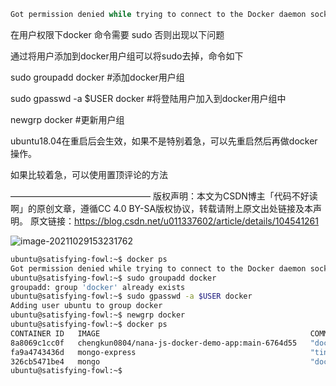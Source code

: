 

```c
Got permission denied while trying to connect to the Docker daemon socket at unix:///var/run/docker.sock: Get "http://%2Fvar%2Frun%2Fdocker.sock/v1.24/containers/json": dial unix /var/run/docker.sock: connect: permission denied
```



在用户权限下docker 命令需要 sudo 否则出现以下问题



通过将用户添加到docker用户组可以将sudo去掉，命令如下

sudo groupadd docker #添加docker用户组

sudo gpasswd -a $USER docker #将登陆用户加入到docker用户组中

newgrp docker #更新用户组

ubuntu18.04在重启后会生效，如果不是特别着急，可以先重启然后再做docker操作。

如果比较着急，可以使用置顶评论的方法

————————————————
版权声明：本文为CSDN博主「代码不好读啊」的原创文章，遵循CC 4.0 BY-SA版权协议，转载请附上原文出处链接及本声明。
原文链接：https://blog.csdn.net/u011337602/article/details/104541261

![image-20211029153231762](https://tva1.sinaimg.cn/large/008i3skNly1gvw7uhynjfj315k0pmq7r.jpg)



```sh
ubuntu@satisfying-fowl:~$ docker ps
Got permission denied while trying to connect to the Docker daemon socket at unix:///var/run/docker.sock: Get "http://%2Fvar%2Frun%2Fdocker.sock/v1.24/containers/json": dial unix /var/run/docker.sock: connect: permission denied
ubuntu@satisfying-fowl:~$ sudo groupadd docker
groupadd: group 'docker' already exists
ubuntu@satisfying-fowl:~$ sudo gpasswd -a $USER docker
Adding user ubuntu to group docker
ubuntu@satisfying-fowl:~$ newgrp docker
ubuntu@satisfying-fowl:~$ docker ps
CONTAINER ID   IMAGE                                               COMMAND                  CREATED          STATUS         PORTS                                           NAMES
8a8069c1cc0f   chengkun0804/nana-js-docker-demo-app:main-6764d55   "docker-entrypoint.s…"   23 minutes ago   Up 5 minutes   0.0.0.0:3000->3000/tcp, :::3000->3000/tcp       ubuntu_my-app_1
fa9a4743436d   mongo-express                                       "tini -- /docker-ent…"   23 minutes ago   Up 5 minutes   0.0.0.0:8080->8081/tcp, :::8080->8081/tcp       ubuntu_mongo-express_1
326cb5471be4   mongo                                               "docker-entrypoint.s…"   23 minutes ago   Up 5 minutes   0.0.0.0:27017->27017/tcp, :::27017->27017/tcp   ubuntu_mongodb_1
ubuntu@satisfying-fowl:~$ 
```

